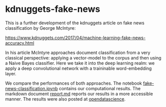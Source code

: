 # kdnuggets-fake-news
This is a further development of the kdnuggets article on fake news classification by George McIntyre:

https://www.kdnuggets.com/2017/04/machine-learning-fake-news-accuracy.html

In his article McIntyre approaches document classification from a very classical perspective: applying a vector-model to the corpus and then using a Naive Bayes classifier.  Here we take it into the deep learning realm: we apply a deep convolutional network with a traininable word-embedding layer.

We compare the performances of both approaches.  The notebook [fake-news-classification.ipynb](fake-news-classification.ipynb) contains our computational results. The markdown document [report.md](report.md) reports our results in a
more accessible manner.  The results were also posted at [opendatascience](https://opendatascience.com/deep-learning-finds-fake-news-with-97-accuracy).

